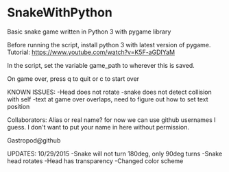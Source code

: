 # SnakeWithPython
Basic snake game written in Python 3 with pygame library

Before running the script, install python 3 with latest version of pygame. Tutorial: https://www.youtube.com/watch?v=K5F-aGDIYaM

In the script, set the variable game_path to wherever this is saved.

On game over, press q to quit or c to start over


KNOWN ISSUES:
-Head does not rotate
-snake does not detect collision with self
-text at game over overlaps, need to figure out how to set text position

Collaborators:
Alias or real name?
for now we can use github usernames I guess. I don't want to put your name in here without permission.

Gastropod@github

UPDATES:
10/29/2015
-Snake will not turn 180deg, only 90deg turns
-Snake head rotates
-Head has transparency
-Changed color scheme